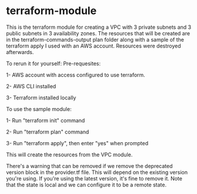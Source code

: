 # terraform-module

This is the terraform module for creating a VPC with 3 private subnets and 3 public subnets in 3 availability zones. The resources that will be created are in the terraform-commands-output plan folder along with a sample of the terraform apply I used with an AWS account. Resources were destroyed afterwards.

To rerun it for yourself:
Pre-requesites:

1- AWS account with access configured to use terraform.

2- AWS CLI installed

3- Terraform installed locally

To use the sample module:

1- Run "terraform init" command

2- Run "terraform plan" command

3- Run "terraform apply", then enter "yes" when prompted

This will create the resources from the VPC module.

There's a warning that can be removed if we remove the deprecated version block in the provider.tf file. This will depend on the existing version you're using. If you're using the latest version, it's fine to remove it.
Note that the state is local and we can configure it to be a remote state.
